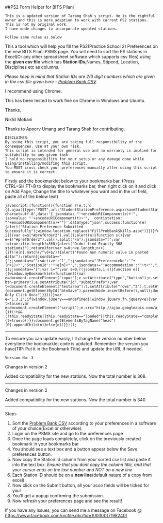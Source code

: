

##PS2 Form Helper for BITS Pilani

```
This is a updated version of Tarang Shah's script. He is the rightful owner and this is mere adaption to work with current PS2 stations.
This is not my original work.
I have made changes to incorporate updated stations.

Follow same rules as below
```


This a tool which will help you fill the PS2(Practice School 2) Preferences on the new BITS Pilani PSMS page. You will need to sort the PS stations in Excel(Or any other spreadsheet software which supports csv files) using the **given csv file** which has **Station IDs**,Names, Stipend, Location, Disciplines etc as columns.

*Please keep in mind that Station IDs are 2/3 digit numbers which are given in the csv file given here - [Problem Bank CSV](https://raw.githubusercontent.com/nikhilmotiani/ps2helper/master/stations.csv).* 

I recommend using Chrome.

This has been tested to work fine on Chrome in Windows and Ubuntu.


Thanks,

Nikhil Motiani


Thanks to Apoorv Umang and Tarang Shah for contributing.


```
DISCLAIMER:
By using this script, you are taking full responsibility of the consequences. Use at your own risk.
This script is intended for general use and no warranty is implied for suitability to any given task.
I hold no responsibility for your setup or any damage done while using/installing/modifing this script.
You MUST cross check your preferences manually after using this script to ensure it is correct.  
```


Firstly add the bookmarklet below to your bookmarks bar. (Press CTRL+SHIFT+B to display the bookmarks bar, then right click on it and click on Add Page, Change the title to whatever you want and in the url field, paste all of the below text)


```
javascript:(function(){function r(e,t,n){$.ajax({type:"POST",url:"StudentStationPreference.aspx/saveStudentStationPref",contentType:"application/json; charset=utf-8",data:'{ jsondata: "'+encodeURIComponent(e)+'", jsonvalue: "'+encodeURIComponent(t)+'",  contistation: "'+encodeURIComponent(n)+'"}',dataType:"json",success:function(e){alert("Station Preference Submitted Successfully");window.location.replace("FillProbBankSkills.aspx")}})}function i(){var e=$("#prefOrder2").val();alert(e)}function s(){var e=$("#prefOrder2").val().split("\n");jsondata="[";var t=true;if(e.length!=368){alert("Didnt find Exactly 368 stations!");return}for(var n=0;n<e.length;n++){if(!e[n].match(/^\d+$/)){alert("Found non numeric value in pasted data!");return}jsondata+="{";jsondata+="'isActive':'1',";jsondata+="'PreferenceNo':'"+(n+1)+"','StationId':'"+e[n]+"',";jsondata+="'Accommodation':'"+t+"',";jsondata+="},"}jsondata=jsondata.substr(0,jsondata.length-1);jsondata+="]";var i="";var s=0;r(jsondata,i,s)}function o(){(window.myBookmarklet=function(){var e=document.createElement("input");e.setAttribute("type","button");e.setAttribute("value","Submit");e.setAttribute("class","btn btn-primary");e.setAttribute("id","submitPrefs");var t=document.createElement("textarea");t.setAttribute("rows","2");t.setAttribute("id","prefOrder2");if(document.getElementById("submitPrefs")==null){document.getElementById("btnSave").parentNode.insertBefore(t,null);document.getElementById("btnSave").parentNode.insertBefore(e,null);document.getElementById("submitPrefs").onclick=s}else{alert("You Only Click Once")}})()}var e="1.3.2";if(window.jQuery===undefined||window.jQuery.fn.jquery<e){var t=false;var n=document.createElement("script");n.src="http://ajax.googleapis.com/ajax/libs/jquery/"+e+"/jquery.min.js";n.onload=n.onreadystatechange=function(){if(!t&&(!this.readyState||this.readyState=="loaded"||this.readyState=="complete")){t=true;o()}};document.getElementsByTagName("head")[0].appendChild(n)}else{o()}})();

```
------

To ensure you can update easily, I'll change the version number below everytime the bookmarklet code is updated. Remember the version you have(TIP: Put it in the Bookmark Title) and update the URL if needed.

`Version No: 3`

Changes in version 2 

Added compatibility for the new stations. Now the total number is 368.

------
Changes in version 2 

Added compatibility for the new stations. Now the total number is 340.

------


Steps

1. Sort the [Problem Bank CSV](https://raw.githubusercontent.com/nikhilmotiani/ps2helper/master/stations.csv) according to your preferences in a software of your choice(Excel or otherwise).
2. Login on the PSMS site and go to the preferences page
3. Once the page loads completely, click on the previously created bookmark in your bookmarks bar
4. You should see a text box and a button appear below the Save preferences button.
5. Now copy the Station Id column from your sorted csv list and paste it into the text box. 
    *Ensure that you dont copy the column title, and that your cursor ends on the last number and NOT on a new line*
6. Each Station ID should be on a **new line**(default nature of a copy from excel)
7. Now click on the Submit button, all your acco fields will be ticked for you!
8. You'll get a popup confirming the submission.
9. Now refresh your preferences page and see the result!
 
If you have any issues, you can send me a message on Facebook @ https://www.facebook.com/profile.php?id=100000171982401
